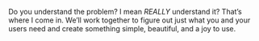 <p>Do you understand the problem? I mean <em>REALLY</em> understand it? That’s where I come in. We’ll work together to figure out just what you and your users need and create something simple, beautiful, and a joy to use.</p>
